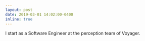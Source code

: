 ```yaml
---
layout: post
date: 2019-03-01 14:02:00-0400
inline: true
---
```


I start as a Software Engineer at the perception team of Voyager.
